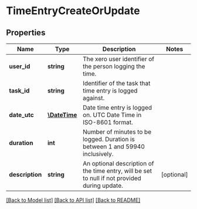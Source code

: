 # TimeEntryCreateOrUpdate

## Properties
Name | Type | Description | Notes
------------ | ------------- | ------------- | -------------
**user_id** | **string** | The xero user identifier of the person logging the time. | 
**task_id** | **string** | Identifier of the task that time entry is logged against. | 
**date_utc** | [**\DateTime**](\DateTime.md) | Date time entry is logged on. UTC Date Time in ISO-8601 format. | 
**duration** | **int** | Number of minutes to be logged. Duration is between 1 and 59940 inclusively. | 
**description** | **string** | An optional description of the time entry, will be set to null if not provided during update. | [optional] 

[[Back to Model list]](../README.md#documentation-for-models) [[Back to API list]](../README.md#documentation-for-api-endpoints) [[Back to README]](../README.md)


